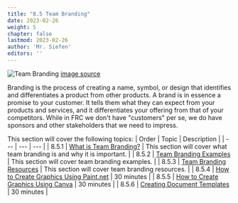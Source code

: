 ```yaml
---
title: "8.5 Team Branding"
date: 2023-02-26
weight: 5
chapter: false
lastmod: 2023-02-26
author: 'Mr. Siefen'
editors: ''
---
```


![Team Branding](/images/business_marketing/team_branding/branding.gif)
[image source](https://i.pinimg.com/originals/d8/8d/6b/d88d6b32de09e42818a4d80bb7917820.gif)

Branding is the process of creating a name, symbol, or design that identifies and differentiates a product from other products. A brand is in essence a promise to your customer. It tells them what they can expect from your products and services, and it differentiates your offering from that of your competitors. While in FRC we don't have "customers" per se, we do have sponsors and other stakeholders that we need to impress.

This section will cover the following topics:
| Order | Topic | Description |
| --- | --- | --- |
| 8.5.1 | [What is Team Branding?](/business_marketing/team_branding/what-is-team-branding/) | This section will cover what team branding is and why it is important. |
| 8.5.2 | [Team Branding Examples](/business_marketing/team_branding/team-branding-examples/) | This section will cover team branding examples. |
| 8.5.3 | [Team Branding Resources](/business_marketing/team_branding/team-branding-resources/) | This section will cover team branding resources. |
| 8.5.4 | [How to Create Graphics Using Paint.net](/business_marketing/how-to-create-graphics-using-paint.net) | 30 minutes |
| 8.5.5 | [How to Create Graphics Using Canva](/business_marketing/how-to-create-graphics-using-canva) | 30 minutes |
| 8.5.6 | [Creating Document Templates](/business_marketing/creating-document-templates) | 30 minutes |